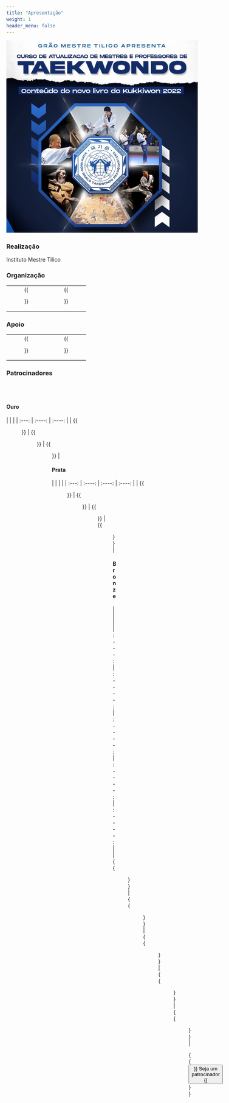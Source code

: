 ```yaml
---
title: "Apresentação"
weight: 1
header_menu: false
---
```


![banner](images/banner.jpeg)

### Realização

Instituto Mestre Tilico

### Organização

| | |
| :---: | :----: | 
|  {{<figure src="images/won-hyo.png" link="http://www.tilico.com.br" target="_blank" height="200">}} | {{<figure src="images/strike.png" link="http://www.strikesports.com.br" target="_blank" height="200">}}   |

### Apoio

| | |
| :---:  |    :----:   | 
|  {{<figure src="images/cultura.png" link="http://www.clubecultura.com.br" target="_blank" height="180">}}       | {{<figure src="images/floresta.png" link="https://web.facebook.com/profile.php?id=100064282894882" target="_blank" height="180">}}   |

### Patrocinadores

<br><br>

#### Ouro

| | |
| :---:  |    :----:   |   :----:   | 
|  {{<figure src="images/strike-gold.jpeg" link="http://www.clubecultura.com.br" target="_blank" height="160">}}       | {{<figure src="images/strike-gold.jpeg" link="http://www.clubecultura.com.br" target="_blank" height="160">}}   | {{<figure src="images/strike-gold.jpeg" link="http://www.clubecultura.com.br" target="_blank" height="160">}}   |


#### Prata

| | | |
| :---:  |    :----:   |   :----:   |  :----:   | 
|  {{<figure src="images/strike-gold.jpeg" link="http://www.clubecultura.com.br" target="_blank" height="140">}}       | {{<figure src="images/strike-gold.jpeg" link="http://www.clubecultura.com.br" target="_blank" height="140">}}   | {{<figure src="images/strike-gold.jpeg" link="http://www.clubecultura.com.br" target="_blank" height="140">}}   |  {{<figure src="images/strike-gold.jpeg" link="http://www.clubecultura.com.br" target="_blank" height="140">}}   |


#### Bronze

| | |
| :---:  |    :----:   |   :----:   | :----:   | :----:   | 
|  {{<figure src="images/strike-gold.jpeg" link="http://www.clubecultura.com.br" target="_blank" height="130">}}       | {{<figure src="images/strike-gold.jpeg" link="http://www.clubecultura.com.br" target="_blank" height="130">}}   | {{<figure src="images/strike-gold.jpeg" link="http://www.clubecultura.com.br" target="_blank" height="130">}}   | {{<figure src="images/strike-gold.jpeg" link="http://www.clubecultura.com.br" target="_blank" height="130">}}   | {{<figure src="images/strike-gold.jpeg" link="http://www.clubecultura.com.br" target="_blank" height="130">}}   |


{{<button relref="patrocine">}}
Seja um patrocinador
{{</button>}}